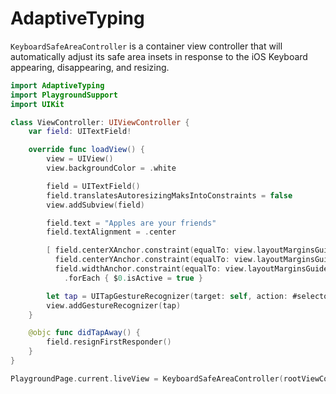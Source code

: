 AdaptiveTyping
==============

`KeyboardSafeAreaController` is a container view controller that will automatically
adjust its safe area insets in response to the iOS Keyboard appearing, disappearing,
and resizing.

```swift
import AdaptiveTyping
import PlaygroundSupport
import UIKit

class ViewController: UIViewController {
    var field: UITextField!

    override func loadView() {
        view = UIView()
        view.backgroundColor = .white

        field = UITextField()
        field.translatesAutoresizingMaksIntoConstraints = false
        view.addSubview(field)

        field.text = "Apples are your friends"
        field.textAlignment = .center

        [ field.centerXAnchor.constraint(equalTo: view.layoutMarginsGuide.centerXAnchor),
          field.centerYAnchor.constraint(equalTo: view.layoutMarginsGuide.centerYAnchor),
          field.widthAnchor.constraint(equalTo: view.layoutMarginsGuide.widthAnchor) ]
            .forEach { $0.isActive = true }

        let tap = UITapGestureRecognizer(target: self, action: #selector(self.didTapAway))
        view.addGestureRecognizer(tap)
    }

    @objc func didTapAway() {
        field.resignFirstResponder()
    }
}

PlaygroundPage.current.liveView = KeyboardSafeAreaController(rootViewController: ViewController())
```
